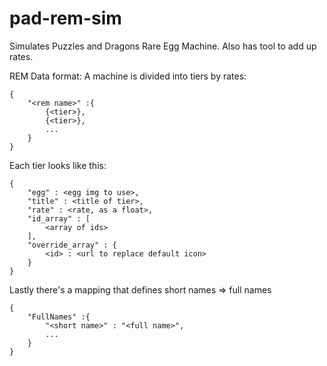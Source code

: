 # pad-rem-sim

Simulates Puzzles and Dragons Rare Egg Machine.
Also has tool to add up rates.

REM Data format:
A machine is divided into tiers by rates:
```
{	
	"<rem name>" :{
		{<tier>},
		{<tier>},
		...
	}
}
```
Each tier looks like this:
```
{
	"egg" : <egg img to use>,
	"title" : <title of tier>,
	"rate" : <rate, as a float>,
	"id_array" : [
		<array of ids>
	],
	"override_array" : {
		<id> : <url to replace default icon>
	}
}
```
Lastly there's a mapping that defines short names => full names
```
{
	"FullNames" :{
		"<short name>" : "<full name>",
		...
	}
}
```

